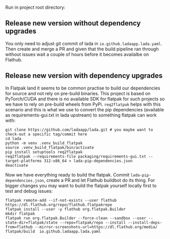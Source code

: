 Run in project root directory:

## Release new version without dependency upgrades
You only need to adjust git commit of lada in `io.github.ladaapp.lada.yaml`.
Then create and merge a PR and given that the build pipeline ran through without issues wait a couple of hours before it becomes availalbe on Flathub.


## Release new version with dependency upgrades
In Flatpak land it seems to be common practise to build our dependencies for source and not rely on pre-build binaries.
This project is based on PyTorch/CUDA and there is no available SDK for flatpak for such projects so we have to rely on pre-build wheels from PyPi.
`req2flatpak` helps with this scenario and this is what we use to convert the pip dependencies (available as requirements-gui.txt in lada upstream) to something flatpak can work with:


```shell
git clone https://github.com/ladaapp/lada.git # you maybe want to check-out a specific tag/commit here
cd lada
python -m venv .venv_build_flatpak
source .venv_build_flatpak/bin/activate
pip install setuptools req2flatpak
req2flatpak --requirements-file packaging/requirements-gui.txt --target-platforms 312-x86_64 > lada-pip-dependencies.json
deactivate
````

Now we have everything ready to build the flatpak.
Commit `lada-pip-dependencies.json`,  create a PR and let Flathub buildbot do its thing.
For bigger changes you may want to build the flatpak yourself locally first to test and debug issues:

```shell
flatpak remote-add --if-not-exists --user flathub https://dl.flathub.org/repo/flathub.flatpakrepo
flatpak install --user -y flathub org.flatpak.Builder
mkdir flatpak
flatpak run org.flatpak.Builder --force-clean --sandbox --user --state-dir=flatpak/state --repo=flatpak/repo --install --install-deps-from=flathub --mirror-screenshots-url=https://dl.flathub.org/media/ flatpak/build  io.github.ladaapp.lada.yaml
```

